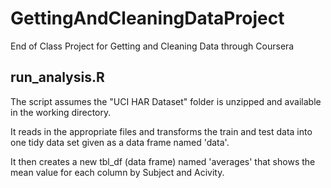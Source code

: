 # GettingAndCleaningDataProject
End of Class Project for Getting and Cleaning Data through Coursera

## run_analysis.R
The script assumes the "UCI HAR Dataset" folder is unzipped and available in the working directory.

It reads in the appropriate files and transforms the train and test data into one tidy data set given as a data frame named 'data'.

It then creates a new tbl_df (data frame) named 'averages' that shows the mean value for each column by Subject and Acivity.
